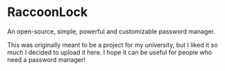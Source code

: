 # RaccoonLock
An open-source, simple, powerful and customizable password manager.

This was originally meant to be a project for my university, but I liked it so much I decided to upload it here. I hope it can be useful for people who need a password manager!
